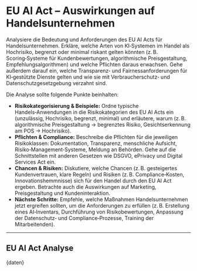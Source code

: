 # EU AI Act – Auswirkungen auf Handelsunternehmen

Analysiere die Bedeutung und Anforderungen des EU AI Acts für Handelsunternehmen. Erkläre, welche Arten von KI‑Systemen im Handel als Hochrisiko, begrenzt oder minimal riskant gelten könnten (z. B. Scoring‑Systeme für Kundenbewertungen, algorithmische Preisgestaltung, Empfehlungsalgorithmen) und welche Pflichten daraus erwachsen. Gehe außerdem darauf ein, welche Transparenz‑ und Fairnessanforderungen für KI‑gestützte Dienste gelten und wie sie mit Verbraucherschutz‑ und Datenschutzgesetzgebung verzahnt sind.

Die Analyse sollte folgende Punkte beinhalten:

* **Risikokategorisierung & Beispiele:** Ordne typische Handels‑Anwendungen in die Risikokategorien des EU AI Acts ein (unzulässig, Hochrisiko, begrenzt, minimal) und erläutere, warum (z. B. algorithmische Preisgestaltung → begrenztes Risiko, Gesichtserkennung am POS → Hochrisiko).
* **Pflichten & Compliance:** Beschreibe die Pflichten für die jeweiligen Risikoklassen: Dokumentation, Transparenz, menschliche Aufsicht, Risiko‑Management‑Systeme, Meldung an Behörden. Gehe auf die Schnittstellen mit anderen Gesetzen wie DSGVO, ePrivacy und Digital Services Act ein.
* **Chancen & Risiken:** Diskutiere, welche Chancen (z. B. gesteigertes Kundenvertrauen, klare Regeln) und Risiken (z. B. Compliance‑Kosten, Innovationshemmnisse) sich für den Handel durch den EU AI Act ergeben. Betrachte auch die Auswirkungen auf Marketing, Preisgestaltung und Kundeninteraktion.
* **Nächste Schritte:** Empfehle, welche Maßnahmen Handelsunternehmen jetzt ergreifen sollten, um die Anforderungen zu erfüllen (z. B. Erstellung eines AI‑Inventars, Durchführung von Risikobewertungen, Anpassung der Datenschutz‑ und Compliance‑Prozesse, Training der Mitarbeitenden).

---

## EU AI Act Analyse

{daten}